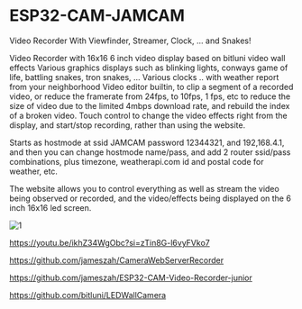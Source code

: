 # ESP32-CAM-JAMCAM
Video Recorder With Viewfinder, Streamer, Clock, ... and Snakes!

Video Recorder with 16x16 6 inch video display based on bitluni video wall effects
Various graphics displays such as blinking lights, conways game of life, battling snakes, tron snakes, ...
Various clocks .. with weather report from your neighborhood
Video editor builtin, to clip a segment of a recorded video, or reduce the framerate from 24fps, to 10fps, 1 fps, etc to reduce the size of video due to the limited 4mbps download rate, and rebuild the index of a broken video.
Touch control to change the video effects right from the display, and  start/stop recording, rather than using the website.

Starts as hostmode at ssid JAMCAM password 12344321, and 192,168.4.1, and then you can change hostmode name/pass, and add 2 router ssid/pass combinations, plus timezone, weatherapi.com id and postal code for weather, etc.

The website allows you to control everything as well as stream the video being observed or recorded, and the video/effects being displayed on the 6 inch 16x16 led screen.

![1](https://github.com/jameszah/ESP32-CAM-JAMCAM/assets/36938190/a1de6793-1f36-4c33-8a00-870b28f464f4)


https://youtu.be/ikhZ34WgObc?si=zTin8G-l6vyFVko7

https://github.com/jameszah/CameraWebServerRecorder

https://github.com/jameszah/ESP32-CAM-Video-Recorder-junior

https://github.com/bitluni/LEDWallCamera

